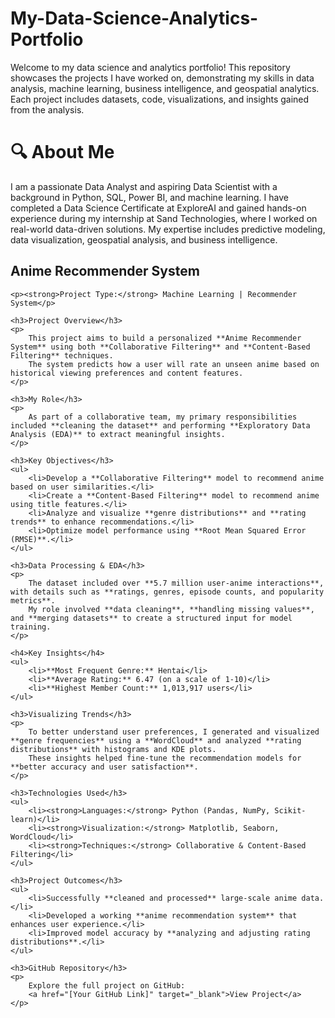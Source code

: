 # My-Data-Science-Analytics-Portfolio
Welcome to my data science and analytics portfolio! This repository showcases the projects I have worked on, demonstrating my skills in data analysis, machine learning, business intelligence, and geospatial analytics. Each project includes datasets, code, visualizations, and insights gained from the analysis.

# 🔍 About Me
I am a passionate Data Analyst and aspiring Data Scientist with a background in Python, SQL, Power BI, and machine learning. I have completed a Data Science Certificate at ExploreAI and gained hands-on experience during my internship at Sand Technologies, where I worked on real-world data-driven solutions. My expertise includes predictive modeling, data visualization, geospatial analysis, and business intelligence.

<section id="anime-recommender">
    <h2>Anime Recommender System</h2>
    
    <p><strong>Project Type:</strong> Machine Learning | Recommender System</p>
    
    <h3>Project Overview</h3>
    <p>
        This project aims to build a personalized **Anime Recommender System** using both **Collaborative Filtering** and **Content-Based Filtering** techniques. 
        The system predicts how a user will rate an unseen anime based on historical viewing preferences and content features. 
    </p>
    
    <h3>My Role</h3>
    <p>
        As part of a collaborative team, my primary responsibilities included **cleaning the dataset** and performing **Exploratory Data Analysis (EDA)** to extract meaningful insights.
    </p>

    <h3>Key Objectives</h3>
    <ul>
        <li>Develop a **Collaborative Filtering** model to recommend anime based on user similarities.</li>
        <li>Create a **Content-Based Filtering** model to recommend anime using title features.</li>
        <li>Analyze and visualize **genre distributions** and **rating trends** to enhance recommendations.</li>
        <li>Optimize model performance using **Root Mean Squared Error (RMSE)**.</li>
    </ul>

    <h3>Data Processing & EDA</h3>
    <p>
        The dataset included over **5.7 million user-anime interactions**, with details such as **ratings, genres, episode counts, and popularity metrics**. 
        My role involved **data cleaning**, **handling missing values**, and **merging datasets** to create a structured input for model training.  
    </p>
    
    <h4>Key Insights</h4>
    <ul>
        <li>**Most Frequent Genre:** Hentai</li>
        <li>**Average Rating:** 6.47 (on a scale of 1-10)</li>
        <li>**Highest Member Count:** 1,013,917 users</li>
    </ul>

    <h3>Visualizing Trends</h3>
    <p>
        To better understand user preferences, I generated and visualized **genre frequencies** using a **WordCloud** and analyzed **rating distributions** with histograms and KDE plots.  
        These insights helped fine-tune the recommendation models for **better accuracy and user satisfaction**.
    </p>

    <h3>Technologies Used</h3>
    <ul>
        <li><strong>Languages:</strong> Python (Pandas, NumPy, Scikit-learn)</li>
        <li><strong>Visualization:</strong> Matplotlib, Seaborn, WordCloud</li>
        <li><strong>Techniques:</strong> Collaborative & Content-Based Filtering</li>
    </ul>

    <h3>Project Outcomes</h3>
    <ul>
        <li>Successfully **cleaned and processed** large-scale anime data.</li>
        <li>Developed a working **anime recommendation system** that enhances user experience.</li>
        <li>Improved model accuracy by **analyzing and adjusting rating distributions**.</li>
    </ul>

    <h3>GitHub Repository</h3>
    <p>
        Explore the full project on GitHub:  
        <a href="[Your GitHub Link]" target="_blank">View Project</a>
    </p>
</section>

